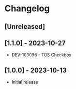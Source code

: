 # Changelog

## [Unreleased]

## [1.1.0] - 2023-10-27
- DEV-103096 - TOS Checkbox

## [1.0.0] - 2023-10-13
- Initial release
